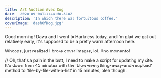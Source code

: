 ```yaml
---
title: Art Auction Avec Dog
date: '2020-09-04T11:44:50.310Z'
description: 'In which there was fortuitous coffee.'
coverImage: 'dashOfDog.jpg'
---
```


Good morning! Dawa and I went to Harkness today, and I'm glad we got out relatively early, it's supposed to be a pretty warm afternoon here.

Whoops, just realized I broke cover images, lol. Uno momento!

// Oh, that's a pain in the butt, I need to make a script for updating my site. It's down from 45 minutes with the 'blow-everything-away-and-reupload' method to 'file-by-file-with-a-list' in 15 minutes, bleh though.
